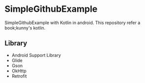 # SimpleGithubExample

SimpleGithubExample with Kotlin in android. This repository refer a book;kunny's kotlin.

## Library
- Android Support Library
- Glide
- Gson
- OkHttp
- Retrofit
